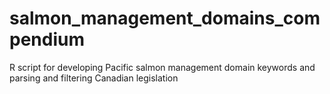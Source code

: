 # salmon_management_domains_compendium
R script for developing Pacific salmon management domain keywords and parsing and filtering Canadian legislation
